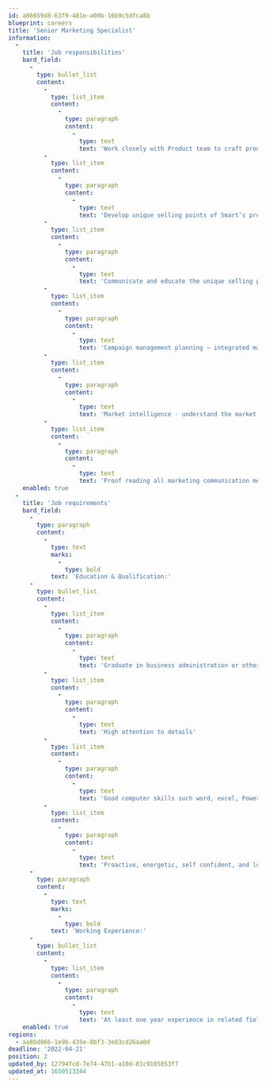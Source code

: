```yaml
---
id: a86659d8-63f9-481e-a09b-16b9c5dfca8b
blueprint: careers
title: 'Senior Marketing Specialist'
information:
  -
    title: 'Job responsibilities'
    bard_field:
      -
        type: bullet_list
        content:
          -
            type: list_item
            content:
              -
                type: paragraph
                content:
                  -
                    type: text
                    text: 'Work closely with Product team to craft product positioning'
          -
            type: list_item
            content:
              -
                type: paragraph
                content:
                  -
                    type: text
                    text: 'Develop unique selling points of Smart’s products and services'
          -
            type: list_item
            content:
              -
                type: paragraph
                content:
                  -
                    type: text
                    text: 'Communicate and educate the unique selling points to customer service, enterprise sales and channel sales team'
          -
            type: list_item
            content:
              -
                type: paragraph
                content:
                  -
                    type: text
                    text: 'Campaign management planning – integrated marketing approach by supervising end to end from execution to results monitoring, re-strategize if necessary (cross functional implementation: online, social media, ATL, BTL, Retail and Activation)'
          -
            type: list_item
            content:
              -
                type: paragraph
                content:
                  -
                    type: text
                    text: 'Market intelligence - understand the market through sales insight, market research and competitive analysis'
          -
            type: list_item
            content:
              -
                type: paragraph
                content:
                  -
                    type: text
                    text: 'Proof reading all marketing communication messages'
    enabled: true
  -
    title: 'Job requirements'
    bard_field:
      -
        type: paragraph
        content:
          -
            type: text
            marks:
              -
                type: bold
            text: 'Education & Qualification:'
      -
        type: bullet_list
        content:
          -
            type: list_item
            content:
              -
                type: paragraph
                content:
                  -
                    type: text
                    text: 'Graduate in business administration or other related marketing field'
          -
            type: list_item
            content:
              -
                type: paragraph
                content:
                  -
                    type: text
                    text: 'High attention to details'
          -
            type: list_item
            content:
              -
                type: paragraph
                content:
                  -
                    type: text
                    text: 'Good computer skills such word, excel, Power point'
          -
            type: list_item
            content:
              -
                type: paragraph
                content:
                  -
                    type: text
                    text: 'Proactive, energetic, self confident, and loyal'
      -
        type: paragraph
        content:
          -
            type: text
            marks:
              -
                type: bold
            text: 'Working Experience:'
      -
        type: bullet_list
        content:
          -
            type: list_item
            content:
              -
                type: paragraph
                content:
                  -
                    type: text
                    text: 'At least one year experience in related field'
    enabled: true
regions:
  - aa8bd866-1e9b-435e-8bf3-3e83cd26aa0d
deadline: '2022-04-21'
position: 2
updated_by: 12794fcd-7e74-47b1-a10d-81c9105053f7
updated_at: 1650513244
---
```


